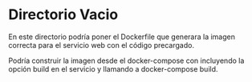 # Directorio Vacio

En este directorio podría poner el Dockerfile que generara la imagen correcta para el servicio web con el código precargado.

Podría construir la imagen desde el docker-compose con incluyendo la opción build en el servicio y llamando a docker-compose build.